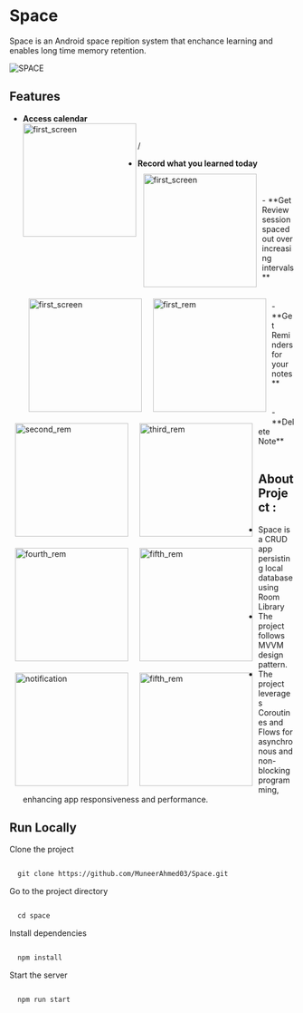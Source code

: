 # Space

Space is an Android space repition system that enchance learning and enables long time memory retention.

![SPACE](https://github.com/MuneerAhmed03/Space/assets/97833696/352e3b39-72dc-438d-ad33-4afcc230a616)

## Features

- **Access calendar**<br>
<img src="https://github.com/MuneerAhmed03/Space/assets/97833696/3cf2f031-c680-4185-92d7-c737c0e4dfab" alt="first_screen" align="left" width="200" ><br>


















/<br>
- **Record what you learned today**<br>
<img src="https://github.com/MuneerAhmed03/Space/assets/97833696/0f953348-c6b5-4e6a-b95b-b7e0e001159c" alt="first_screen" align="left" width="200" style="margin: 10px;" ><img src="https://github.com/MuneerAhmed03/Space/assets/97833696/7bf81f16-e9aa-44f3-b7fb-76427c019511" alt="first_screen" align="left" width="200"  style="margin: 10px;"><br>



















<br>
- **Get Review session spaced out over increasing intervals**<br>
<img src="https://github.com/MuneerAhmed03/Space/assets/97833696/73d181a9-9c2e-4ace-a5f7-7d1cdd8d1d2d" alt="first_rem" align="left" width="200" style="margin: 10px;" ><img src="https://github.com/MuneerAhmed03/Space/assets/97833696/f044db5f-ab0d-4f25-82a4-dbb70ab17092" alt="second_rem" align="left" width="200" style="margin: 10px;" ><img src="https://github.com/MuneerAhmed03/Space/assets/97833696/2deeb70e-4de5-44a0-a7fb-64381c6b27bc" alt="third_rem" align="left" width="200" style="margin: 10px;" ><img src="https://github.com/MuneerAhmed03/Space/assets/97833696/5ce97679-b16e-4202-86df-81c6aa2ca21d" alt="fourth_rem" align="left" width="200" style="margin: 10px;" >
<img src="https://github.com/MuneerAhmed03/Space/assets/97833696/b1c810b9-b714-4e9b-a60d-6cd831f8fff4" alt="fifth_rem" align="left" width="200" style="margin: 10px;" ><br>







































<br>
- **Get Reminders for your notes**<br>
<img src="https://github.com/MuneerAhmed03/Space/assets/97833696/ca383c22-3601-4fa4-a96b-5227538d54f3" alt="notification" align="left" width="200" style="margin: 10px;" ><br>



















<br>
- **Delete Note**<br>
<img src="https://github.com/MuneerAhmed03/Space/assets/97833696/125ee17b-7e07-4ed8-9df3-bc4ebcf8e7f3" alt="fifth_rem" align="left" width="200" style="margin: 10px;" ><br>

## About Project :
- Space is a CRUD app persisting local database using Room Library
- The project follows MVVM design pattern.
- The project leverages Coroutines and Flows for asynchronous and non-blocking programming, enhancing app responsiveness and performance.

## Run Locally

Clone the project
```bash

  git clone https://github.com/MuneerAhmed03/Space.git

```

Go to the project directory
```bash

  cd space

```

Install dependencies
```bash

  npm install

```

Start the server
```bash

  npm run start

```
